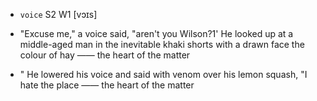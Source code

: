 - `voice` S2 W1 [vɔɪs]



-  "Excuse me," a voice said, "aren't you Wilson?1' He looked up at a middle-aged man in the inevitable khaki shorts with a drawn face the colour of hay —— the heart of the matter

- " He lowered his voice and said with venom over his lemon squash, "I hate the place —— the heart of the matter